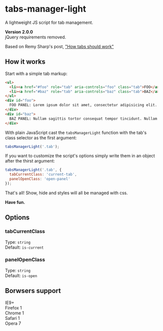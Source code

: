 # tabs-manager-light
A lightweight JS script for tab management. 

**Version 2.0.0**  
jQuery requirements removed.

Based on Remy Sharp's post, ["How tabs should work"](https://24ways.org/2015/how-tabs-should-work/)

## How it works
Start with a simple tab markup:
```html
<ul>
  <li><a href="#foo" role="tab" aria-controls="foo" class="tab">FOO</a></li>
  <li><a href="#baz" role="tab" aria-controls="baz" class="tab">BAZ</a></li>
</ul>
<div id="foo">
  FOO PANEL: Lorem ipsum dolor sit amet, consectetur adipisicing elit. Eaque odit, consequuntur vel in distinctio animi tenetur at id corporis illum, eveniet fugit voluptate iste soluta impedit dolorum inventore ipsam blanditiis.
</div>
<div id="baz">
  BAZ PANEL: Nullam sagittis tortor consequat tempor tincidunt. Nullam varius neque vel aliquet tempus. Nunc accumsan justo sed condimentum porta. Phasellus laoreet, odio in consequat lobortis, erat augue pharetra lorem, et tincidunt justo lectus a mi. Vestibulum tempor libero a pretium mattis.
</div>

```
With plain JavaScript cast the `tabsManagerLight` function with the tab's class selector as the first argument:
```javascript
tabsManagerLight('.tab');
```
If you want to customize the script's options simply write them in an object after the thirst argument:
```javascript
tabsManagerLight('.tab', {
  tabCurrentClass: 'current-tab',
  panelOpenClass: 'open-panel'
});
```
That's all! Show, hide and styles will all be managed with css.

**Have fun.**

## Options

### tabCurrentClass
Type: `string`  
Default: `is-current`

### panelOpenClass
Type: `string`  
Default: `is-open`

## Borwsers support
IE9+  
Firefox 1  
Chrome 1  
Safari 1  
Opera 7  
